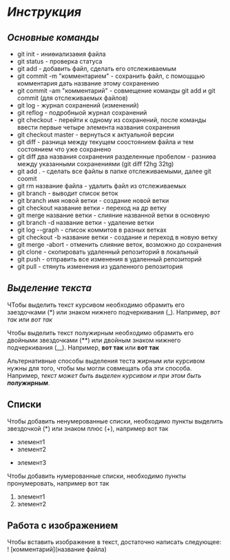 # ***Инструкция***

## *Основные команды*

* git init - иниөиализаөия файла
* git status - проверка статуса
* git add - добавить файл, сделать его отслеживаемым
* git commit -m "комментарием" - сохранить файл, с помощщью комментария дать название этому сохранению
* git commit -am "комментарий" - совмещение команды git add и git commit (для отслеживаемых файлов)
* git log - журнал сохранений (изменений)
* git reflog - подробныой журнал сохранений
* git checkout - перейти к одному из сохранений, после команды ввести первые четыре элемента названия сохранения
* git checkout master - вернуться к актуальной версии
* git diff - разница между текущем соостоянием файла и тем состоянием что уже сохранено
* git diff два названия сохранения разделенные пробелом - разниөа между указанными сохранениями (git diff f2hg 32tg)
* git add . - сделать все файлы в папке отслеживаемыми, далее git coomit
* git rm название файла - удалить файл из отслеживаемых
* git branch - выводит список веток
* git branch имя новой ветки - создание новой ветки
* git checkout название ветки - переход на др ветку
* git merge название ветки - слияние названной ветки в основную
* git branch -d название ветки - удаление ветки
* git log --graph - список коммитов в разных ветках
* git checkout -b название ветки - создание и переход в новую ветку
* git merge -abort - отменить слияние веток, возможно до сохранения
* git clone - скопировать удаленный репозиторий в локальный
* git push - отправить все изменения в удаленный репозиторий
* git pull - стянуть изменения из удаленного репозитория


## *Выделение текста*

ЧТобы выделить текст курсивом необходимо обрамить его заездочками (*)  или знаком нижнего подчеркивания (_). Например, *вот так* или _вот так_ 

Чтобы выделить текст полужирным необходимо обрамить его двойными звездочками (**) или двойным знаком нижнего подчеркивания (__). Например, **вот так** или __вот так__

Альтернативные способы выделения теста жирным или курсивом нужны для того, чтобы мы могли совмещать оба эти способа. Например, _текст может быть выделен курсивом и при этом быть  **полужирным**_.

## Списки

Чтобы добавить ненумерованные списки, необходимо пункты выделить звездочкой (*) или знаком плюс (+), например вот так
* элемент1
* элемент2
+ элемент3

Чтобы добавить нумерованные списки, необходимо пункты пронумеровать, например вот так
1. элемент1
2. элемент2

## Работа с изображением

Чтобы вставить изображение в текст, достаточно написать следующее:
! [комментарий](название файла)




